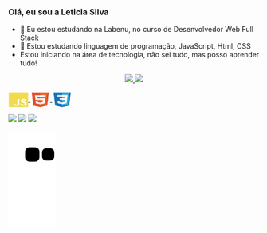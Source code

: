 ### Olá, eu sou a Leticia Silva



- 🔭 Eu estou estudando na Labenu, no curso de Desenvolvedor Web Full Stack
- 🌱 Estou estudando linguagem de programação, JavaScript, Html, CSS
- Estou iniciando na área de tecnologia, não sei tudo, mas posso aprender tudo!

<div align="center">
  <a href="https://github.com/letikayo">
  <img height="140em" src="https://github-readme-stats.vercel.app/api?username=letikayo&show_icons=true&theme=dracula&include_all_commits=true&count_private=true"/>
  <img height="140em" src="https://github-readme-stats.vercel.app/api/top-langs/?username=letikayo&layout=compact&langs_count=7&theme=dracula"/>
</div>
<div style="display: inline_block"><br>
  <img align="center" alt="leti-Js" height="30" width="40" src="https://raw.githubusercontent.com/devicons/devicon/master/icons/javascript/javascript-plain.svg">
   <img align="center" alt="leti-HTML" height="30" width="40" src="https://raw.githubusercontent.com/devicons/devicon/master/icons/html5/html5-original.svg">
  <img align="center" alt="leti-CSS" height="30" width="40" src="https://raw.githubusercontent.com/devicons/devicon/master/icons/css3/css3-original.svg">
 </div>
  
<div> 
  
   <a href="https://instagram.com/letimarts" target="_blank"><img src="https://img.shields.io/badge/-Instagram-%23E4405F?style=for-the-badge&logo=instagram&logoColor=white" target="_blank"></a>
   <a href = "mailto:leticia.silva472030@gmail.com"><img src="https://img.shields.io/badge/-Gmail-%23333?style=for-the-badge&logo=gmail&logoColor=white" target="_blank"></a>
  <a href="https://www.linkedin.com/in/silvaleticia" target="_blank"><img src="https://img.shields.io/badge/-LinkedIn-%230077B5?style=for-the-badge&logo=linkedin&logoColor=white" target="_blank"></a> 
 
  ![Snake animation](https://github.com/rafaballerini/rafaballerini/blob/output/github-contribution-grid-snake.svg)
 
</div>

